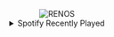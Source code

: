 <div align="center">
<picture>
    <source media="(prefers-color-scheme: dark)" srcset="https://i.ibb.co/RpkXg8v/output-gif.gif">
    <source media="(prefers-color-scheme: light)" srcset="https://i.ibb.co/RpkXg8v/output-gif.gif">
    <img alt="RENOS" src="https://i.ibb.co/RpkXg8v/output-gif.gif">
</picture>
<details>
<summary>Spotify Recently Played</summary>
<img src="https://spotify-recently-played-readme.vercel.app/api?user=31d6d6zerc5ct6kck32na2ozsqf4&unique=1&width=400" alt="Spotify" />
</details>
</div>

<!-- Image deletion URL: https://ibb.co/BV5hfkz/de0ac79205c94dfaec5c23ea06c4efeb -->